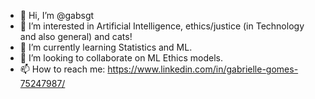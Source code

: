 - 👋 Hi, I’m @gabsgt
- 👀 I’m interested in Artificial Intelligence, ethics/justice (in Technology and also general) and cats!
- 🌱 I’m currently learning Statistics and ML.
- 💞️ I’m looking to collaborate on ML Ethics models.
- 📫 How to reach me: https://www.linkedin.com/in/gabrielle-gomes-75247987/

<!---
gabsgt/gabsgt is a ✨ special ✨ repository because its `README.md` (this file) appears on your GitHub profile.
You can click the Preview link to take a look at your changes.
--->
